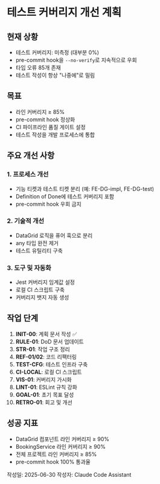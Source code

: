 # 테스트 커버리지 개선 계획

## 현재 상황
- 테스트 커버리지: 미측정 (대부분 0%)
- pre-commit hook을 `--no-verify`로 지속적으로 우회
- 타입 오류 85개 존재
- 테스트 작성이 항상 "나중에"로 밀림

## 목표
- 라인 커버리지 ≥ 85%
- pre-commit hook 정상화
- CI 파이프라인 품질 게이트 설정
- 테스트 작성을 개발 프로세스에 통합

## 주요 개선 사항

### 1. 프로세스 개선
- 기능 티켓과 테스트 티켓 분리 (예: FE-DG-impl, FE-DG-test)
- Definition of Done에 테스트 커버리지 포함
- pre-commit hook 우회 금지

### 2. 기술적 개선
- DataGrid 로직을 퓨어 훅으로 분리
- any 타입 완전 제거
- 테스트 유틸리티 구축

### 3. 도구 및 자동화
- Jest 커버리지 임계값 설정
- 로컬 CI 스크립트 구축
- 커버리지 뱃지 자동 생성

## 작업 단계
1. **INIT-00**: 계획 문서 작성 ✅
2. **RULE-01**: DoD 문서 업데이트
3. **STR-01**: 작업 구조 정리
4. **REF-01/02**: 코드 리팩터링
5. **TEST-CFG**: 테스트 인프라 구축
6. **CI-LOCAL**: 로컬 CI 스크립트
7. **VIS-01**: 커버리지 가시화
8. **LINT-01**: ESLint 규칙 강화
9. **GOAL-01**: 초기 목표 달성
10. **RETRO-01**: 회고 및 개선

## 성공 지표
- DataGrid 컴포넌트 라인 커버리지 ≥ 90%
- BookingService 라인 커버리지 ≥ 90%
- 전체 프로젝트 라인 커버리지 ≥ 85%
- pre-commit hook 100% 통과율

작성일: 2025-06-30
작성자: Claude Code Assistant